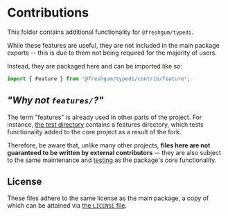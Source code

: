 # Contributions

This folder contains additional functionality for `@freshgum/typedi`.

While these features are useful, they are not included in the main package exports -- this is due to them not being required for the majority of users.  

Instead, they are packaged here and can be imported like so:

```ts
import { Feature } from '@freshgum/typedi/contrib/feature';
```

## *"Why not `features/`?"*

The term "features" is already used in other parts of the project.  For instance, [the test directory](../../test/) contains a features directory, which tests functionality added to the core project as a result of the fork.

Therefore, be aware that, unlike many other projects, **files here are not guaranteed to be written by external contributors** -- they are also subject to the same maintenance and [testing](../../test/contrib/) as the package's core functionality.

## License

These files adhere to the same license as the main package, a copy of which can be attained via [the `LICENSE` file](../../LICENSE).